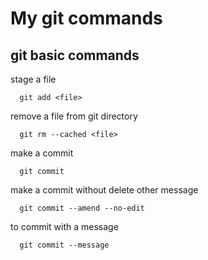 # My git commands

## git basic commands

  stage a file

```git
  git add <file>
```

  remove a file from git directory

```git
  git rm --cached <file>
```

  make a commit

```git
  git commit
```

  make a commit without delete other message

```git
  git commit --amend --no-edit
```

  to commit with a message
```git
  git commit --message
```
